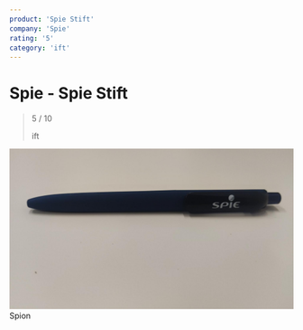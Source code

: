 ```yaml
---
product: 'Spie Stift'
company: 'Spie'
rating: '5'
category: 'ift'
---
```


# Spie - Spie Stift
>
> 5 / 10
>
> ift

![Spie Stift](./assets/spie-spie-stift-8fd929c0-2f96-4f52-b129-494a9983a851.jpg)
Spion
